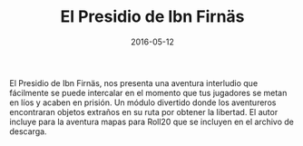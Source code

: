 ﻿---
title: El Presidio de Ibn Firnäs
summary: Si los aventureros pensaban que estaban de suerte al poder huir de la prisión que los retenía, es porque no tuvieron en cuenta los peligros que amenazan tras los barrotes de su propia celda
authors:
  - Ángel Velarde «Angelo Scipione»
date: 2016-05-12
type: post
categories:
- Comunidad
tags:
- Dungeon
- Oneshot
minlevels: "1"
maxlevels: "5"
prices: gratis
session: "1"
mincharacters: "4"
maxcharacters: "5"
eval: no oficial
cover: "el_presidio_de_Ibn_firnas.jpg"
download: "el_presidio_de_Ibn_firnas.rar"
moreinfo: "https://https://diariosilvano.blogspot.com/"
license: "OGL"
draft: false

---

El Presidio de Ibn Firnäs, nos presenta una aventura interludio que fácilmente se puede intercalar en el momento que tus jugadores se metan en líos y acaben en prisión. Un módulo divertido donde los aventureros encontraran objetos extraños en su ruta por obtener la libertad.
El autor incluye para la aventura mapas para Roll20 que se incluyen en el archivo de descarga.
